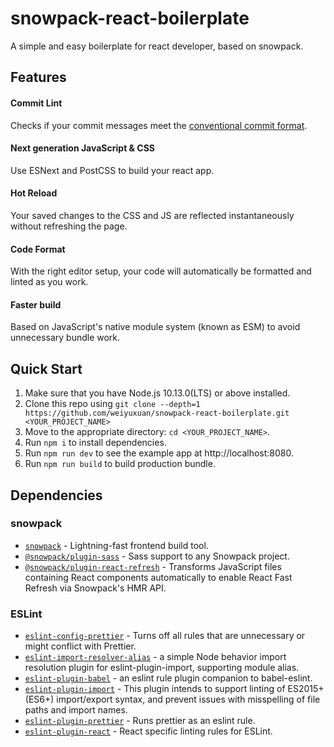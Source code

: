# snowpack-react-boilerplate

A simple and easy boilerplate for react developer, based on snowpack.

## Features

#### Commit Lint

Checks if your commit messages meet the [conventional commit format](https://github.com/conventional-changelog/commitlint/tree/master/@commitlint/config-conventional).

#### Next generation JavaScript & CSS

Use ESNext and PostCSS to build your react app.

#### Hot Reload

Your saved changes to the CSS and JS are reflected instantaneously without refreshing the page.

#### Code Format

With the right editor setup, your code will automatically be formatted and linted as you work.

#### Faster build

Based on JavaScript's native module system (known as ESM) to avoid unnecessary bundle work.

## Quick Start

1. Make sure that you have Node.js 10.13.0(LTS) or above installed.
2. Clone this repo using `git clone --depth=1 https://github.com/weiyuxuan/snowpack-react-boilerplate.git <YOUR_PROJECT_NAME>`
3. Move to the appropriate directory: `cd <YOUR_PROJECT_NAME>`.
4. Run `npm i` to install dependencies.
5. Run `npm run dev` to see the example app at http://localhost:8080.
6. Run `npm run build` to build production bundle.

## Dependencies

### snowpack

- [`snowpack`](https://github.com/snowpackjs/snowpack) - Lightning-fast frontend build tool.
- [`@snowpack/plugin-sass`](https://github.com/snowpackjs/snowpack/tree/main/plugins/plugin-sass) - Sass support to any Snowpack project.
- [`@snowpack/plugin-react-refresh`](https://github.com/snowpackjs/snowpack/tree/main/plugins/plugin-react-refresh) - Transforms JavaScript files containing React components automatically to enable React Fast Refresh via Snowpack's HMR API.

### ESLint

- [`eslint-config-prettier`](https://www.npmjs.com/package/eslint-config-prettier) - Turns off all rules that are unnecessary or might conflict with Prettier.
- [`eslint-import-resolver-alias`](https://www.npmjs.com/package/eslint-import-resolver-alias) - a simple Node behavior import resolution plugin for eslint-plugin-import, supporting module alias.
- [`eslint-plugin-babel`](https://www.npmjs.com/package/eslint-plugin-babel) - an eslint rule plugin companion to babel-eslint.
- [`eslint-plugin-import`](https://www.npmjs.com/package/eslint-plugin-import) - This plugin intends to support linting of ES2015+ (ES6+) import/export syntax, and prevent issues with misspelling of file paths and import names.
- [`eslint-plugin-prettier`](https://www.npmjs.com/package/eslint-plugin-prettier) - Runs prettier as an eslint rule.
- [`eslint-plugin-react`](https://www.npmjs.com/package/eslint-plugin-react) - React specific linting rules for ESLint.
